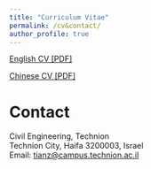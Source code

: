 ```yaml
---
title: "Curriculum Vitae"
permalink: /cv&contact/
author_profile: true
---
```


[English CV [PDF]](../files/cv/resume_photo.pdf)

[Chinese CV [PDF]](../files/cv/resume-zh_CN.pdf)

# Contact
Civil Engineering, Technion<br>
Technion City, Haifa
3200003, Israel<br>
Email: tianz@campus.technion.ac.il